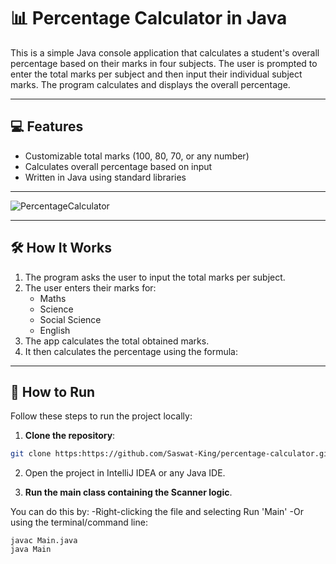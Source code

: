 # 📊 Percentage Calculator in Java

This is a simple Java console application that calculates a student's overall percentage based on their marks in four subjects. The user is prompted to enter the total marks per subject and then input their individual subject marks. The program calculates and displays the overall percentage.

---

## 💻 Features

- Customizable total marks (100, 80, 70, or any number)
- Calculates overall percentage based on input
- Written in Java using standard libraries

---

![PercentageCalculator](https://github.com/user-attachments/assets/b81d1006-fbd5-421a-8485-b62d3b9d3381)

---

## 🛠️ How It Works

1. The program asks the user to input the total marks per subject.
2. The user enters their marks for:
   - Maths
   - Science
   - Social Science
   - English
3. The app calculates the total obtained marks.
4. It then calculates the percentage using the formula:

---

## 🚀 How to Run

Follow these steps to run the project locally:

1.  **Clone the repository**:
   ```bash
   git clone https:https://github.com/Saswat-King/percentage-calculator.git
   
   ```
 2.  Open the project in IntelliJ IDEA or any Java IDE.

3.  **Run the main class containing the Scanner logic**.

You can do this by:
-Right-clicking the file and selecting Run 'Main'
-Or using the terminal/command line:

```
javac Main.java
java Main

```
